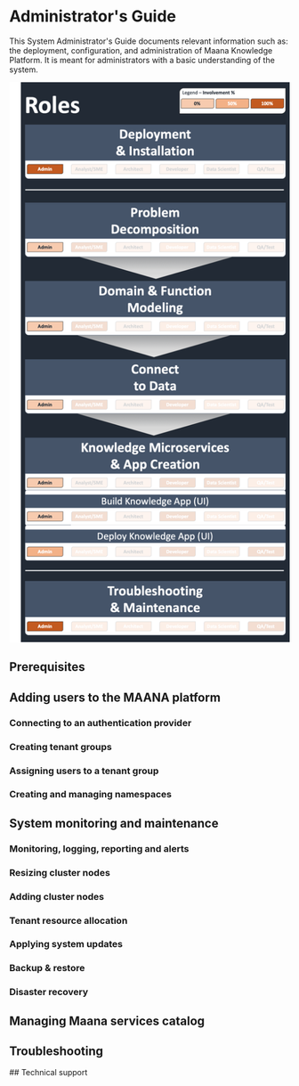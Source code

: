 # Administrator's Guide

This System Administrator's Guide documents relevant information such as: the deployment, configuration, and administration of Maana Knowledge Platform. It is meant for administrators with a basic understanding of the system.

![System Administrator&apos;s Role](../../../.gitbook/assets/image%20%2893%29.png)

## Prerequisites

## Adding users to the MAANA platform

### Connecting to an authentication provider

### Creating tenant groups

### Assigning users to a tenant group

### Creating and managing namespaces

## System monitoring and maintenance

### Monitoring, logging, reporting and alerts

### Resizing cluster nodes

### Adding cluster nodes

### Tenant resource allocation

### Applying system updates

### Backup & restore

### Disaster recovery

## Managing Maana services catalog

## Troubleshooting

​\#\# Technical support

